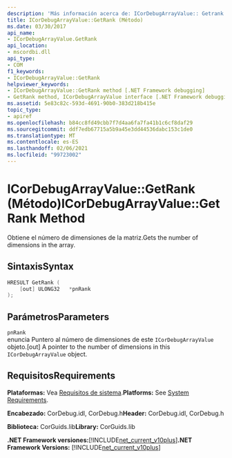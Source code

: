 ```yaml
---
description: 'Más información acerca de: ICorDebugArrayValue:: Getrank ((método)'
title: ICorDebugArrayValue::GetRank (Método)
ms.date: 03/30/2017
api_name:
- ICorDebugArrayValue.GetRank
api_location:
- mscordbi.dll
api_type:
- COM
f1_keywords:
- ICorDebugArrayValue::GetRank
helpviewer_keywords:
- ICorDebugArrayValue::GetRank method [.NET Framework debugging]
- GetRank method, ICorDebugArrayValue interface [.NET Framework debugging]
ms.assetid: 5e83c82c-593d-4691-90b0-383d218b415e
topic_type:
- apiref
ms.openlocfilehash: b84cc8fd49cbb7f7d4aa6fa7fa41b1c6cf8daf29
ms.sourcegitcommit: ddf7edb67715a5b9a45e3dd44536dabc153c1de0
ms.translationtype: MT
ms.contentlocale: es-ES
ms.lasthandoff: 02/06/2021
ms.locfileid: "99723002"
---
```

# <a name="icordebugarrayvaluegetrank-method"></a><span data-ttu-id="95e3e-103">ICorDebugArrayValue::GetRank (Método)</span><span class="sxs-lookup"><span data-stu-id="95e3e-103">ICorDebugArrayValue::GetRank Method</span></span>

<span data-ttu-id="95e3e-104">Obtiene el número de dimensiones de la matriz.</span><span class="sxs-lookup"><span data-stu-id="95e3e-104">Gets the number of dimensions in the array.</span></span>  
  
## <a name="syntax"></a><span data-ttu-id="95e3e-105">Sintaxis</span><span class="sxs-lookup"><span data-stu-id="95e3e-105">Syntax</span></span>  
  
```cpp  
HRESULT GetRank (  
    [out] ULONG32   *pnRank  
);  
```  
  
## <a name="parameters"></a><span data-ttu-id="95e3e-106">Parámetros</span><span class="sxs-lookup"><span data-stu-id="95e3e-106">Parameters</span></span>  

 `pnRank`  
 <span data-ttu-id="95e3e-107">enuncia Puntero al número de dimensiones de este `ICorDebugArrayValue` objeto.</span><span class="sxs-lookup"><span data-stu-id="95e3e-107">[out] A pointer to the number of dimensions in this `ICorDebugArrayValue` object.</span></span>  
  
## <a name="requirements"></a><span data-ttu-id="95e3e-108">Requisitos</span><span class="sxs-lookup"><span data-stu-id="95e3e-108">Requirements</span></span>  

 <span data-ttu-id="95e3e-109">**Plataformas:** Vea [Requisitos de sistema](../../get-started/system-requirements.md).</span><span class="sxs-lookup"><span data-stu-id="95e3e-109">**Platforms:** See [System Requirements](../../get-started/system-requirements.md).</span></span>  
  
 <span data-ttu-id="95e3e-110">**Encabezado:** CorDebug.idl, CorDebug.h</span><span class="sxs-lookup"><span data-stu-id="95e3e-110">**Header:** CorDebug.idl, CorDebug.h</span></span>  
  
 <span data-ttu-id="95e3e-111">**Biblioteca:** CorGuids.lib</span><span class="sxs-lookup"><span data-stu-id="95e3e-111">**Library:** CorGuids.lib</span></span>  
  
 <span data-ttu-id="95e3e-112">**.NET Framework versiones:**[!INCLUDE[net_current_v10plus](../../../../includes/net-current-v10plus-md.md)]</span><span class="sxs-lookup"><span data-stu-id="95e3e-112">**.NET Framework Versions:** [!INCLUDE[net_current_v10plus](../../../../includes/net-current-v10plus-md.md)]</span></span>
